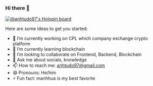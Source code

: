 ### Hi there 👋

[![@anhtudo97's Holopin board](https://holopin.io/api/user/board?user=anhtudo97)](https://holopin.io/@anhtudo97)

Here are some ideas to get you started:

- 🔭 I’m currently working on CPL which company exchange crypto platform
- 🌱 I’m currently learning blockchain
- 👯 I’m looking to collaborate on Frontend, Backend, Blockchain
- 💬 Ask me about socials, knowledge
- 📫 How to reach me: anhtudo97@gmail.com
- 😄 Pronouns: He/him
- ⚡ Fun fact: manhhua is my best favorite

